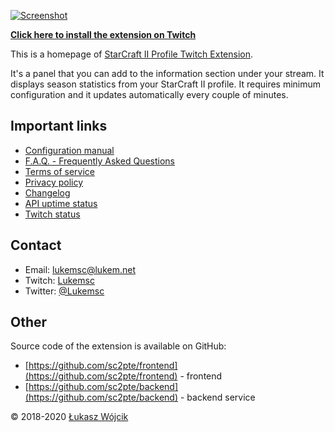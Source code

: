 [![Screenshot](https://sc2pte.lukem.net/images/sc2pte-img.jpg)](https://www.twitch.tv/ext/wg56zk271bqja047pknv3pk65m0rbr)

**[Click here to install the extension on Twitch](https://www.twitch.tv/ext/wg56zk271bqja047pknv3pk65m0rbr)**

This is a homepage of [StarCraft II Profile Twitch Extension](https://www.twitch.tv/ext/wg56zk271bqja047pknv3pk65m0rbr).

It's a panel that you can add to the information section under your stream. It displays season statistics from your StarCraft II profile. It requires minimum configuration and it updates automatically every couple of minutes.

## Important links

* [Configuration manual](./howto/)
* [F.A.Q. - Frequently Asked Questions](./faq/)
* [Terms of service](./tos/)
* [Privacy policy](./privacy/)
* [Changelog](./changelog/)
* [API uptime status](https://status.sc2pte.eu/)
* [Twitch status](https://twitchstatus.com/)

## Contact

* Email: [lukemsc@lukem.net](mailto:lukemsc@lukem.net)
* Twitch: [Lukemsc](http://twitch.tv/lukemsc)
* Twitter: [@Lukemsc](http://twitter.com/lukemsc)

## Other

Source code of the extension is available on GitHub:

* [https://github.com/sc2pte/frontend](https://github.com/sc2pte/frontend) - frontend
* [https://github.com/sc2pte/backend](https://github.com/sc2pte/backend) - backend service

&copy; 2018-2020 [Łukasz Wójcik](https://www.lukaszwojcik.net)

